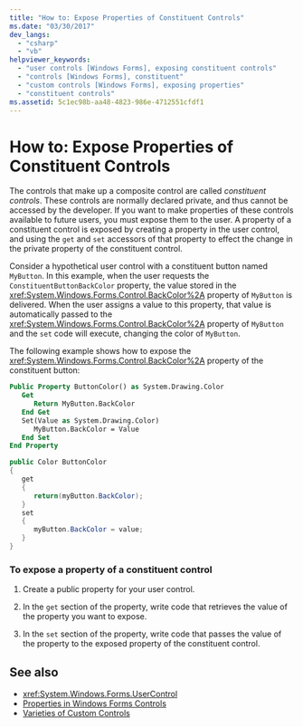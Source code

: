 ```yaml
---
title: "How to: Expose Properties of Constituent Controls"
ms.date: "03/30/2017"
dev_langs: 
  - "csharp"
  - "vb"
helpviewer_keywords: 
  - "user controls [Windows Forms], exposing constituent controls"
  - "controls [Windows Forms], constituent"
  - "custom controls [Windows Forms], exposing properties"
  - "constituent controls"
ms.assetid: 5c1ec98b-aa48-4823-986e-4712551cfdf1
---
```

# How to: Expose Properties of Constituent Controls
The controls that make up a composite control are called *constituent controls*. These controls are normally declared private, and thus cannot be accessed by the developer. If you want to make properties of these controls available to future users, you must expose them to the user. A property of a constituent control is exposed by creating a property in the user control, and using the `get` and `set` accessors of that property to effect the change in the private property of the constituent control.  
  
 Consider a hypothetical user control with a constituent button named `MyButton`. In this example, when the user requests the `ConstituentButtonBackColor` property, the value stored in the <xref:System.Windows.Forms.Control.BackColor%2A> property of `MyButton` is delivered. When the user assigns a value to this property, that value is automatically passed to the <xref:System.Windows.Forms.Control.BackColor%2A> property of `MyButton` and the `set` code will execute, changing the color of `MyButton`.  
  
 The following example shows how to expose the <xref:System.Windows.Forms.Control.BackColor%2A> property of the constituent button:  
  
```vb  
Public Property ButtonColor() as System.Drawing.Color  
   Get  
      Return MyButton.BackColor  
   End Get  
   Set(Value as System.Drawing.Color)  
      MyButton.BackColor = Value  
   End Set  
End Property  
```  
  
```csharp  
public Color ButtonColor  
{  
   get  
   {  
      return(myButton.BackColor);  
   }  
   set  
   {  
      myButton.BackColor = value;  
   }  
}  
```  
  
### To expose a property of a constituent control  
  
1.  Create a public property for your user control.  
  
2.  In the `get` section of the property, write code that retrieves the value of the property you want to expose.  
  
3.  In the `set` section of the property, write code that passes the value of the property to the exposed property of the constituent control.  
  
## See also
- <xref:System.Windows.Forms.UserControl>
- [Properties in Windows Forms Controls](properties-in-windows-forms-controls.md)
- [Varieties of Custom Controls](varieties-of-custom-controls.md)
